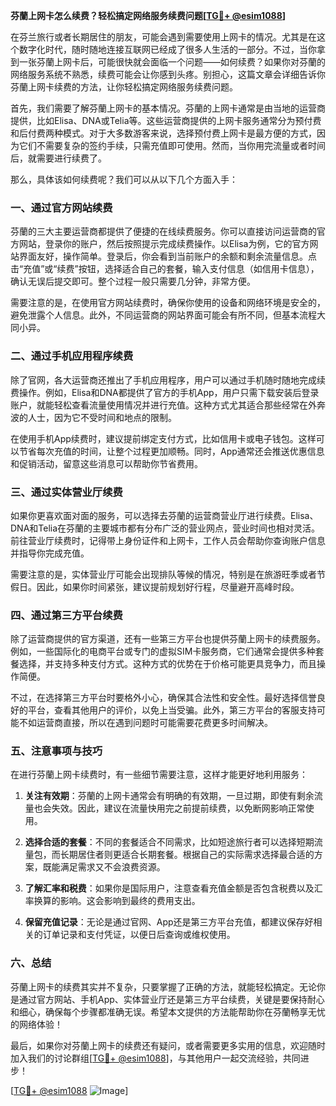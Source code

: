 **芬蘭上网卡怎么续费？轻松搞定网络服务续费问题[[TG💪+ @esim1088](https://t.me/s/esim1088)]**

在芬兰旅行或者长期居住的朋友，可能会遇到需要使用上网卡的情况。尤其是在这个数字化时代，随时随地连接互联网已经成了很多人生活的一部分。不过，当你拿到一张芬蘭上网卡后，可能很快就会面临一个问题——如何续费？如果你对芬蘭的网络服务系统不熟悉，续费可能会让你感到头疼。别担心，这篇文章会详细告诉你芬蘭上网卡续费的方法，让你轻松搞定网络服务续费问题。

首先，我们需要了解芬蘭上网卡的基本情况。芬蘭的上网卡通常是由当地的运营商提供，比如Elisa、DNA或Telia等。这些运营商提供的上网卡服务通常分为预付费和后付费两种模式。对于大多数游客来说，选择预付费上网卡是最方便的方式，因为它们不需要复杂的签约手续，只需充值即可使用。然而，当你用完流量或者时间后，就需要进行续费了。

那么，具体该如何续费呢？我们可以从以下几个方面入手：

### **一、通过官方网站续费**

芬蘭的三大主要运营商都提供了便捷的在线续费服务。你可以直接访问运营商的官方网站，登录你的账户，然后按照提示完成续费操作。以Elisa为例，它的官方网站界面友好，操作简单。登录后，你会看到当前账户的余额和剩余流量信息。点击“充值”或“续费”按钮，选择适合自己的套餐，输入支付信息（如信用卡信息），确认无误后提交即可。整个过程一般只需要几分钟，非常方便。

需要注意的是，在使用官方网站续费时，确保你使用的设备和网络环境是安全的，避免泄露个人信息。此外，不同运营商的网站界面可能会有所不同，但基本流程大同小异。

### **二、通过手机应用程序续费**

除了官网，各大运营商还推出了手机应用程序，用户可以通过手机随时随地完成续费操作。例如，Elisa和DNA都提供了官方的手机App，用户只需下载安装后登录账户，就能轻松查看流量使用情况并进行充值。这种方式尤其适合那些经常在外奔波的人士，因为它不受时间和地点的限制。

在使用手机App续费时，建议提前绑定支付方式，比如信用卡或电子钱包。这样可以节省每次充值的时间，让整个过程更加顺畅。同时，App通常还会推送优惠信息和促销活动，留意这些消息可以帮助你节省费用。

### **三、通过实体营业厅续费**

如果你更喜欢面对面的服务，可以选择去芬蘭的运营商营业厅进行续费。Elisa、DNA和Telia在芬蘭的主要城市都有分布广泛的营业网点，营业时间也相对灵活。前往营业厅续费时，记得带上身份证件和上网卡，工作人员会帮助你查询账户信息并指导你完成充值。

需要注意的是，实体营业厅可能会出现排队等候的情况，特别是在旅游旺季或者节假日。因此，如果你时间紧张，建议提前规划好行程，尽量避开高峰时段。

### **四、通过第三方平台续费**

除了运营商提供的官方渠道，还有一些第三方平台也提供芬蘭上网卡的续费服务。例如，一些国际化的电商平台或专门的虚拟SIM卡服务商，它们通常会提供多种套餐选择，并支持多种支付方式。这种方式的优势在于价格可能更具竞争力，而且操作简便。

不过，在选择第三方平台时要格外小心，确保其合法性和安全性。最好选择信誉良好的平台，查看其他用户的评价，以免上当受骗。此外，第三方平台的客服支持可能不如运营商直接，所以在遇到问题时可能需要花费更多时间解决。

### **五、注意事项与技巧**

在进行芬蘭上网卡续费时，有一些细节需要注意，这样才能更好地利用服务：

1. **关注有效期**：芬蘭的上网卡通常会有明确的有效期，一旦过期，即使有剩余流量也会失效。因此，建议在流量快用完之前提前续费，以免断网影响正常使用。
   
2. **选择合适的套餐**：不同的套餐适合不同需求，比如短途旅行者可以选择短期流量包，而长期居住者则更适合长期套餐。根据自己的实际需求选择最合适的方案，既能满足需求又不会浪费资源。

3. **了解汇率和税费**：如果你是国际用户，注意查看充值金额是否包含税费以及汇率换算的影响。这会影响到最终的费用支出。

4. **保留充值记录**：无论是通过官网、App还是第三方平台充值，都建议保存好相关的订单记录和支付凭证，以便日后查询或维权使用。

### **六、总结**

芬蘭上网卡的续费其实并不复杂，只要掌握了正确的方法，就能轻松搞定。无论你是通过官方网站、手机App、实体营业厅还是第三方平台续费，关键是要保持耐心和细心，确保每个步骤都准确无误。希望本文提供的方法能帮助你在芬蘭畅享无忧的网络体验！

最后，如果你对芬蘭上网卡的续费还有疑问，或者需要更多实用的信息，欢迎随时加入我们的讨论群组[[TG💪+ @esim1088](https://t.me/s/esim1088)]，与其他用户一起交流经验，共同进步！ 

[[TG💪+ @esim1088](https://t.me/s/esim1088) ![Image](https://i.postimg.cc/4NQfJmqS/Snipaste-2025-05-13-00-14-12.png)]